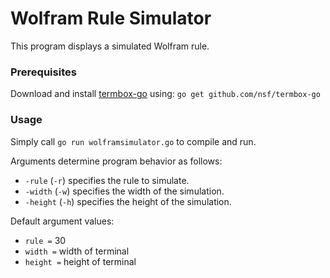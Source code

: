 # Wolfram Rule Simulator

This program displays a simulated Wolfram rule.

### Prerequisites

Download and install [termbox-go](http://github.com/nsf/termbox-go) using: ```go get github.com/nsf/termbox-go```

### Usage

Simply call ```go run wolframsimulator.go``` to compile and run.

Arguments determine program behavior as follows:

* ```-rule``` (```-r```) specifies the rule to simulate.
* ```-width``` (```-w```) specifies the width of the simulation.
* ```-height``` (```-h```) specifies the height of the simulation.

Default argument values:

* ```rule =``` 30
* ```width =``` width of terminal
* ```height =``` height of terminal
